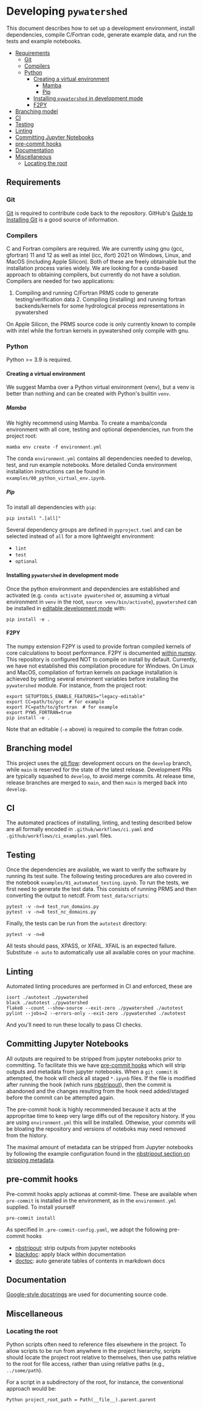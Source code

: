 # Developing `pywatershed`

This document describes how to set up a development environment, install
dependencies, compile C/Fortran code, generate example data, and run the tests
and example notebooks.

<!-- START doctoc generated TOC please keep comment here to allow auto update -->
<!-- DON'T EDIT THIS SECTION, INSTEAD RE-RUN doctoc TO UPDATE -->

- [Requirements](#requirements)
  - [Git](#git)
  - [Compilers](#compilers)
  - [Python](#python)
    - [Creating a virtual environment](#creating-a-virtual-environment)
      - [Mamba](#mamba)
      - [Pip](#pip)
    - [Installing `pywatershed` in development mode](#installing-pywatershed-in-development-mode)
    - [F2PY](#f2py)
- [Branching model](#branching-model)
- [CI](#ci)
- [Testing](#testing)
- [Linting](#linting)
- [Committing Jupyter Notebooks](#committing-jupyter-notebooks)
- [pre-commit hooks](#pre-commit-hooks)
- [Documentation](#documentation)
- [Miscellaneous](#miscellaneous)
  - [Locating the root](#locating-the-root)

<!-- END doctoc generated TOC please keep comment here to allow auto update -->

## Requirements

### Git

[Git](https://git-scm.com/) is required to contribute code back to the
repository. GitHub's
[Guide to Installing Git](https://help.github.com/articles/set-up-git)
is a good source of information.

### Compilers

C and Fortran compilers are required. We are currently using gnu (gcc,
gfortran) 11 and 12 as well as intel (icc, ifort) 2021 on Windows, Linux, and
MacOS (including Apple Silicon). Both of these are freely obtainable but the
installation process varies widely. We are looking for a conda-based approach
to obtaining compilers, but currently do not have a solution. Compilers are
needed for two applications:

  1. Compiling and running C/Fortran PRMS code to generate testing/verification
  data 2. Compiling (installing) and running fortran backends/kernels for some
  hydrological process representations in pywatershed

On Apple Silicon, the PRMS source code is only currently known to compile with
intel while the fortran kernels in pywatershed only compile with gnu.

### Python

Python >= 3.9 is required.

#### Creating a virtual environment

We suggest Mamba over a Python virtual environment (venv), but a venv is better
than nothing and can be created with Python's builtin `venv`.

##### Mamba

We highly recommend using Mamba. To create a mamba/conda environment with all
core, testing and optional dependencies, run from the project root:

```
mamba env create -f environment.yml
```

The conda `environment.yml` contains all dependencies needed to develop, test,
and run example notebooks. More detailed Conda environment installation
instructions can be found in `examples/00_python_virtual_env.ipynb`.

##### Pip

To install all dependencies with `pip`:

```
pip install ".[all]"
```

Several  dependency groups are defined in `pyproject.toml` and can be selected
instead of `all` for a more lightweight environment:

- `lint`
- `test`
- `optional`

#### Installing `pywatershed` in development mode

Once the python environment and dependencies are established and activated
(e.g. `conda activate pywatershed` or, assuming a virtual environment in `venv`
in the root, `source venv/bin/activate`), `pywatershed` can be installed in
[editable development
mode](https://setuptools.pypa.io/en/latest/userguide/development_mode.html)
with:

``` pip install -e .  ```


#### F2PY

The numpy extension F2PY is used to provide fortran compiled kernels of core
calculations to boost performance. F2PY is documented [within
numpy](https://numpy.org/doc/stable/f2py/index.html). This repository is
configured NOT to compile on install by default. Currently, we have not
established this compilation procedure for Windows. On Linux and MacOS,
compilation of fortran kernels on package installation is achieved by setting
several environent variables before installing the `pywatershed` module.  For
instance, from the project root:

```
export SETUPTOOLS_ENABLE_FEATURES="legacy-editable"
export CC=path/to/gcc  # for example
export FC=path/to/gfortran  # for example
export PYWS_FORTRAN=true
pip install -e .
```

Note that an editable (`-e` above) is required to compile the fotran code.


## Branching model
This project uses the [git
flow](https://nvie.com/posts/a-successful-git-branching-model/): development
occurs on the `develop` branch, while `main` is reserved for the state of the
latest release. Development PRs are typically squashed to `develop`, to avoid
merge commits. At release time, release branches are merged to `main`, and then
`main` is merged back into `develop`.


## CI
The automated practices of installing, linting, and testing described below are
all formally encoded in `.github/workflows/ci.yaml` and
`.github/workflows/ci_examples.yaml` files.


## Testing
Once the dependencies are available, we want to verify the software by running
its test suite. The following testing procedures are also covered in the
notebook `examples/01_automated_testing.ipynb`.  To run the tests, we first need
to generate the test data. This consists of running PRMS and then converting the
output to netcdf. From `test_data/scripts`:

```
pytest -v -n=4 test_run_domains.py
pytest -v -n=8 test_nc_domains.py
```

Finally, the tests can be run from the `autotest` directory:

``` pytest -v -n=8 ```

All tests should pass, XPASS, or XFAIL. XFAIL is an expected
failure. Substitute `-n auto` to automatically use all available cores on your
machine.


## Linting
Automated linting procedures are performed in CI and enforced, these are
```
isort ./autotest ./pywatershed
black ./autotest ./pywatershed
flake8 --count --show-source --exit-zero ./pywatershed ./autotest
pylint --jobs=2 --errors-only --exit-zero ./pywatershed ./autotest
```

And you'll need to run these locally to pass CI checks.


## Committing Jupyter Notebooks
All outputs are required to be stripped from jupyter notebooks prior to
committing. To facilitate this we have
[pre-commit hooks](https://pre-commit.com/) which will strip
outputs and metadata from jupyter notebooks.  When a `git commit` is attempted,
the hook will check all staged `*.ipynb` files. If the file is modified after
running the hook (which runs
[nbstripout](https://github.com/kynan/nbstripout)), then the
commit is abandoned and the changes resulting from the hook need added/staged
before the commit can be attempted again.

The pre-commit hook is highly recommended because it acts at the appropritae
time to keep very large diffs out of the repository history. If you are using
`environment.yml` this will be installed. Othewise, your commits will be bloating the repository and versions of noteboks may need removed from the history.

The maximal amount of metadata can be stripped from Jupyter notebooks by following the example configuration found in the [nbstripout section on stripping metadata](https://github.com/kynan/nbstripout#stripping-metadata).

## pre-commit hooks
Pre-commit hooks apply actionas at commit-time. These are available when
`pre-commit` is installed in the environment, as in the `environment.yml`
supplied. To install yourself

```
pre-commit install
```

As specified in `.pre-commit-config.yaml`, we adopt the following pre-commit
hooks

* [nbstripout](https://github.com/kynan/nbstripout):
  strip outputs from jupyter notebooks
* [blackdoc](https://github.com/keewis/blackdoc):
  apply black within documentation
* [doctoc](https://github.com/thlorenz/doctoc): auto generate tables of
  contents in markdown docs


## Documentation
[Google-style docstrings](https://google.github.io/styleguide/pyguide.html#38-comments-and-docstrings)
are used for documenting source code.



## Miscellaneous


### Locating the root

Python scripts often need to reference files elsewhere in the project. To allow
scripts to be run from anywhere in the project hierarchy, scripts should locate
the project root relative to themselves, then use paths relative to the root
for file access, rather than using relative paths (e.g., `../some/path`).

For a script in a subdirectory of the root, for instance, the conventional
approach would be:

```Python project_root_path = Path(__file__).parent.parent ```
